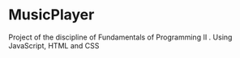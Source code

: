 # MusicPlayer
Project of the discipline of Fundamentals of Programming II . Using JavaScript, HTML and CSS
